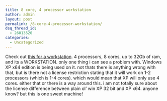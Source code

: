 ```yaml
---
title: 8 core, 4 processor workstation
author: admin
layout: post
permalink: /8-core-4-processor-workstation/
dsq_thread_id:
  - 26013520
categories:
  - Uncategorized
---
```

Check out [this for a workstation][1]. 4 processors, 8 cores, up to 32Gb of ram, and its a WORKSTATION. only one thing i can see a problem with. Windows XP x64 edition is being used on it. not thats there is anything wrong with that, but is there not a license restriction stating that it will work on 1-2 processors (which is 1-4 cores). which would mean that XP will only use 4 cores. either that or there is a way around this. i am not totally sure about the license difference between plain ol&#8217; win XP 32 bit and XP x64. anyone know? but this is one sweet machine!

 [1]: http://www.mediaworkstation.com/articles/viewarticle.jsp?id=33905